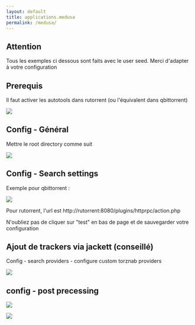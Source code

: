 ```yaml
---
layout: default
title: applications.medusa
permalink: /medusa/
---
```

## Attention

Tous les exemples ci dessous sont faits avec le user seed. Merci d'adapter à votre configuration

## Prerequis

Il faut activer les autotools dans rutorrent (ou l'équivalent dans qbittorrent)

![](https://zupimages.net/up/21/36/qazd.png)

## Config - Général

Mettre le root directory comme suit 

![](https://zupimages.net/up/21/36/mjwj.png)

## Config - Search settings

Exemple pour qbittorrent :

![](https://i.postimg.cc/vBtHn563/Config-Episode-Search-Medusa.png)

Pour rutorrent, l'url est http://rutorrent:8080/plugins/httprpc/action.php

N'oubliez pas de cliquer sur "test" en bas de page et de sauvegarder votre configuration

## Ajout de trackers via jackett (conseillé)

Config - search providers - configure custom torznab providers

![](https://zupimages.net/up/21/36/5nrr.png)

## config - post precessing

![](https://zupimages.net/up/21/36/wrzg.png)

![](https://zupimages.net/up/21/36/1jju.png)